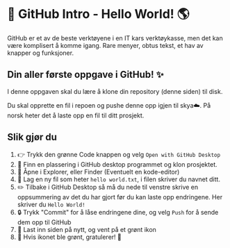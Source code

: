 # :wave: GitHub Intro - Hello World! :earth_americas:
GitHub er et av de beste verktøyene i en IT kars verktøykasse, men det kan være komplisert å komme igang. Rare menyer, obtus tekst, et hav av knapper og funksjoner.


## Din aller første oppgave i GitHub! :sparkles:
I denne oppgaven skal du lære å klone din repository (denne siden) til disk.

Du skal opprette en fil i repoen og pushe denne opp igjen til skya:cloud:. På norsk heter det å laste opp en fil til ditt prosjekt.

## Slik gjør du
1. :point_right: Trykk den grønne Code knappen og velg `Open with GitHub Desktop`
2. :pushpin: Finn en plassering i GitHub desktop programmet og klon prosjektet.
3. :file_folder: Åpne i Explorer, eller Finder (Eventuelt en kode-editor)
4. :pencil: Lag en ny fil som heter `hello world.txt`, i filen skriver du navnet ditt.
5. :pencil2: Tilbake i GitHub Desktop så må du nede til venstre skrive en oppsummering av det du har gjort før du kan laste opp endringene. Her skriver du `Hello World!`
6. :lock: Trykk "Commit" for å låse endringene dine, og velg `Push` for å sende dem opp til GitHub
7. :arrows_counterclockwise: Last inn siden på nytt, og vent på et grønt ikon
8. :tada: Hvis ikonet ble grønt, gratulerer! :partying_face: